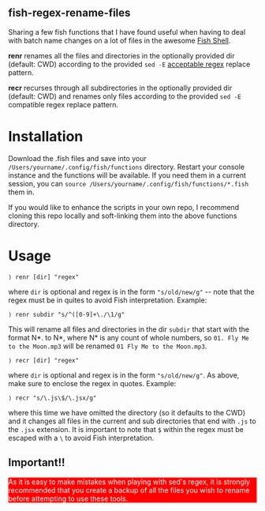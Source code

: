 ## fish-regex-rename-files

Sharing a few fish functions that I have found useful when having to deal with batch name changes on a lot of files in the awesome [Fish Shell](https://fishshell.com/).

**renr** renames all the files and directories in the optionally provided dir (default: CWD) according to the provided `sed -E` [acceptable regex](https://www.gnu.org/software/sed/manual/html_node/Regular-Expressions.html) replace pattern.

**recr** recurses through all subdirectories in the optionally provided dir (default: CWD) and renames only files according to the provided `sed -E` compatible regex replace pattern. 

# Installation

Download the .fish files and save into your `/Users/yourname/.config/fish/functions` directory. Restart your console instance and the functions will be available. If you need them in a current session, you can `source /Users/yourname/.config/fish/functions/*.fish` them in.

If you would like to enhance the scripts in your own repo, I recommend cloning this repo locally and soft-linking them into the above functions directory.

# Usage

```fish
⟩ renr [dir] "regex"
```
where `dir` is optional and regex is in the form `"s/old/new/g"` -- note that the regex must be in quites to avoid Fish interpretation. Example:

```fish
⟩ renr subdir "s/^([0-9]+\./\1/g"
```
This will rename all files and directories in the dir `subdir` that start with the format N*. to N*, where N* is any count of whole numbers, so `01. Fly Me to the Moon.mp3` will be renamed `01 Fly Me to the Moon.mp3`.

```fish
⟩ recr [dir] "regex"
```
where `dir` is optional and regex is in the form `"s/old/new/g"`. As above, make sure to enclose the regex in quotes. Example:

```fish
⟩ recr "s/\.js\$/\.jsx/g"
```
where this time we have omitted the directory (so it defaults to the CWD) and it changes all files in the current and sub directories that end with `.js` to the `.jsx` extension. It is important to note that `$` within the regex must be escaped with a `\` to avoid Fish interpretation.

## Important!!

<div style="background-color:red; color: white;">As it is easy to make mistakes when playing with sed's regex, it is strongly recommended that you create a backup of all the files you wish to rename before attempting to use these tools.</div>

